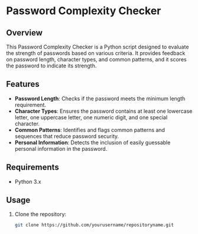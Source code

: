 # Password Complexity Checker

## Overview

This Password Complexity Checker is a Python script designed to evaluate the strength of passwords based on various criteria. It provides feedback on password length, character types, and common patterns, and it scores the password to indicate its strength.

## Features

- **Password Length**: Checks if the password meets the minimum length requirement.
- **Character Types**: Ensures the password contains at least one lowercase letter, one uppercase letter, one numeric digit, and one special character.
- **Common Patterns**: Identifies and flags common patterns and sequences that reduce password security.
- **Personal Information**: Detects the inclusion of easily guessable personal information in the password.

## Requirements

- Python 3.x

## Usage

1. Clone the repository:

   ```bash
   git clone https://github.com/yourusername/repositoryname.git
